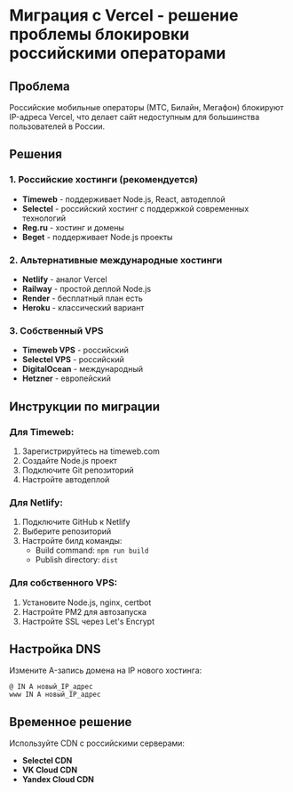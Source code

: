# Миграция с Vercel - решение проблемы блокировки российскими операторами

## Проблема
Российские мобильные операторы (МТС, Билайн, Мегафон) блокируют IP-адреса Vercel, что делает сайт недоступным для большинства пользователей в России.

## Решения

### 1. Российские хостинги (рекомендуется)
- **Timeweb** - поддерживает Node.js, React, автодеплой
- **Selectel** - российский хостинг с поддержкой современных технологий
- **Reg.ru** - хостинг и домены
- **Beget** - поддерживает Node.js проекты

### 2. Альтернативные международные хостинги
- **Netlify** - аналог Vercel
- **Railway** - простой деплой Node.js
- **Render** - бесплатный план есть
- **Heroku** - классический вариант

### 3. Собственный VPS
- **Timeweb VPS** - российский
- **Selectel VPS** - российский
- **DigitalOcean** - международный
- **Hetzner** - европейский

## Инструкции по миграции

### Для Timeweb:
1. Зарегистрируйтесь на timeweb.com
2. Создайте Node.js проект
3. Подключите Git репозиторий
4. Настройте автодеплой

### Для Netlify:
1. Подключите GitHub к Netlify
2. Выберите репозиторий
3. Настройте билд команды:
   - Build command: `npm run build`
   - Publish directory: `dist`

### Для собственного VPS:
1. Установите Node.js, nginx, certbot
2. Настройте PM2 для автозапуска
3. Настройте SSL через Let's Encrypt

## Настройка DNS
Измените A-запись домена на IP нового хостинга:
```
@ IN A новый_IP_адрес
www IN A новый_IP_адрес
```

## Временное решение
Используйте CDN с российскими серверами:
- **Selectel CDN**
- **VK Cloud CDN**
- **Yandex Cloud CDN** 